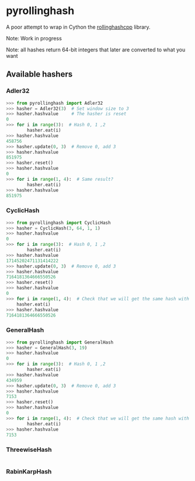 # pyrollinghash

A poor attempt to wrap in Cython the [rollinghashcpp](https://github.com/lemire/rollinghashcpp) library.

Note: Work in progress

Note: all hashes return 64-bit integers that later are converted to what you want


## Available hashers

### Adler32

```python
>>> from pyrollinghash import Adler32
>>> hasher = Adler32(3)  # Set window size to 3
>>> hasher.hashvalue     # The hasher is reset
0
>>> for i in range(3):  # Hash 0, 1 ,2
        hasher.eat(i)
>>> hasher.hashvalue
458756
>>> hasher.update(0, 3)  # Remove 0, add 3
>>> hasher.hashvalue
851975
>>> hasher.reset()
>>> hasher.hashvalue
0
>>> for i in range(1, 4):  # Same result?
        hasher.eat(i)
>>> hasher.hashvalue
851975
```

### CyclicHash

```python
>>> from pyrollinghash import CyclicHash
>>> hasher = CyclicHash(3, 64, 1, 1)
>>> hasher.hashvalue
0
>>> for i in range(3):  # Hash 0, 1 ,2
        hasher.eat(i)
>>> hasher.hashvalue
17145202471131414222
>>> hasher.update(0, 3)  # Remove 0, add 3
>>> hasher.hashvalue
7164181364666550526
>>> hasher.reset()
>>> hasher.hashvalue
0
>>> for i in range(1, 4):  # Check that we will get the same hash with 1-3
    hasher.eat(i)
>>> hasher.hashvalue
7164181364666550526
```


### GeneralHash

```python
>>> from pyrollinghash import GeneralHash
>>> hasher = GeneralHash(3, 19)
>>> hasher.hashvalue
0
>>> for i in range(3):  # Hash 0, 1 ,2
        hasher.eat(i)
>>> hasher.hashvalue
434959
>>> hasher.update(0, 3)  # Remove 0, add 3
>>> hasher.hashvalue
7153
>>> hasher.reset()
>>> hasher.hashvalue
0
>>> for i in range(1, 4):  # Check that we will get the same hash with 1-3
        hasher.eat(i)
>>> hasher.hashvalue
7153
```

### ThreewiseHash

```python
```

### RabinKarpHash

```python
```
